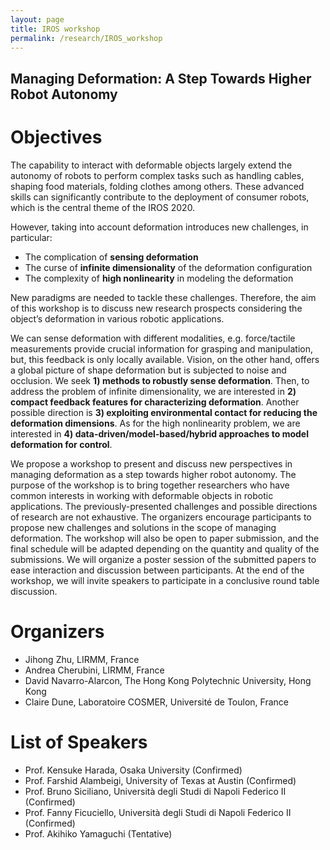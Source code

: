 ```yaml
---
layout: page
title: IROS workshop
permalink: /research/IROS_workshop
---
```

## Managing Deformation: A Step Towards Higher Robot Autonomy

# Objectives
The capability to interact with deformable objects largely extend the autonomy of robots to perform complex tasks such as handling cables, shaping food materials, folding clothes among others. These advanced skills can significantly contribute to the deployment of consumer robots, which is the central theme of the IROS 2020.

However, taking into account deformation introduces new challenges, in particular:
 - The complication of **sensing deformation**
 - The curse of **infinite dimensionality** of the deformation configuration
 - The complexity of **high nonlinearity** in modeling the deformation

New paradigms are needed to tackle these challenges. Therefore, the aim of  this workshop is  to discuss new research prospects considering the object’s deformation in various robotic applications.

We can sense deformation with different modalities, e.g. force/tactile measurements provide crucial information for grasping and manipulation, but, this feedback is only locally available. Vision, on the other hand, offers a global picture of shape deformation but is subjected to noise and occlusion. We seek **1) methods to robustly sense deformation**. Then, to address the problem of infinite dimensionality, we are interested in **2) compact feedback features for characterizing deformation**. Another possible direction is **3) exploiting environmental contact for reducing the deformation dimensions**. As for the high nonlinearity problem, we are interested in **4) data-driven/model-based/hybrid approaches to model deformation for control**.

We propose a workshop to present and discuss new perspectives in managing deformation as a step towards higher robot autonomy. The purpose of the workshop is to bring together researchers who have common interests in working with deformable objects in robotic applications. The previously-presented challenges and possible directions of research are not exhaustive. The organizers encourage participants to propose new challenges and solutions in the scope of managing deformation. The workshop will also be open to paper submission, and the final schedule will be adapted depending on the quantity and quality of the submissions. We will organize a poster session of the submitted papers to ease interaction and discussion between participants. At the end of the workshop, we will invite speakers to participate in a conclusive round table discussion.


# Organizers
- Jihong Zhu, LIRMM, France
- Andrea Cherubini, LIRMM, France
- David Navarro-Alarcon, The Hong Kong Polytechnic University, Hong Kong
- Claire Dune, Laboratoire COSMER, Université de Toulon, France

# List of Speakers
- Prof. Kensuke Harada, Osaka University (Confirmed)
- Prof. Farshid Alambeigi, University of Texas at Austin (Confirmed)
- Prof. Bruno Siciliano, Università degli Studi di Napoli Federico II (Confirmed)
- Prof. Fanny Ficuciello, Università degli Studi di Napoli Federico II (Confirmed)
- Prof. Akihiko Yamaguchi (Tentative)
